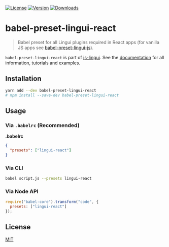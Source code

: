 [![License][Badge-License]][License]
[![Version][Badge-Version]][Package]
[![Downloads][Badge-Downloads]][Package]

# babel-preset-lingui-react

> Babel preset for all Lingui plugins required in React apps (for vanilla JS apps see [babel-preset-lingui-js](https://www.npmjs.com/package/babel-preset-lingui-react)).

`babel-preset-lingui-react` is part of [js-lingui][jsLingui]. See the [documentation][Documentation] for all information, tutorials and examples.

## Installation

```bash
yarn add --dev babel-preset-lingui-react
# npm install --save-dev babel-preset-lingui-react
```

## Usage

### Via `.babelrc` (Recommended)

**.babelrc**

```json
{
  "presets": ["lingui-react"]
}
```

### Via CLI

```bash
babel script.js --presets lingui-react
```

### Via Node API

```js
require("babel-core").transform("code", {
  presets: ["lingui-react"]
});
```

## License

[MIT][License]

[License]: https://github.com/lingui/js-lingui/blob/master/LICENSE.md
[jsLingui]: https://github.com/lingui/js-lingui
[Documentation]: https://lingui.gitbooks.io/js/
[Package]: https://www.npmjs.com/package/babel-preset-lingui-react
[Badge-Downloads]: https://img.shields.io/npm/dw/babel-preset-lingui-react.svg
[Badge-Version]: https://img.shields.io/npm/v/babel-preset-lingui-react.svg 
[Badge-License]: https://img.shields.io/npm/l/babel-preset-lingui-react.svg
